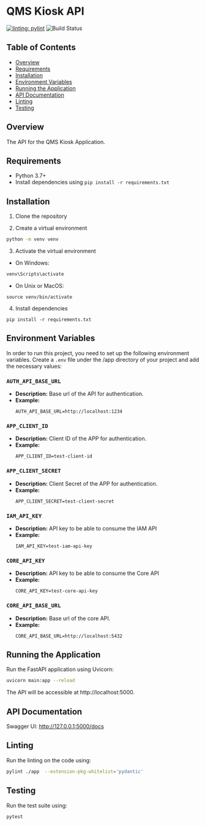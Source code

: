 # QMS Kiosk API
[![linting: pylint](https://img.shields.io/badge/linting-pylint-yellowgreen)](https://github.com/pylint-dev/pylint)
![Build Status](https://github.com/trejosoftdo/qms-kiosk-api/actions/workflows/pylint.yml/badge.svg)


## Table of Contents
- [Overview](#overview)
- [Requirements](#requirements)
- [Installation](#installation)
- [Environment Variables](#environment-variables)
- [Running the Application](#running-the-application)
- [API Documentation](#api-documentation)
- [Linting](#linting)
- [Testing](#testing)

## Overview

The API for the QMS Kiosk Application.

## Requirements

- Python 3.7+
- Install dependencies using `pip install -r requirements.txt`

## Installation

1. Clone the repository

2. Create a virtual environment
```bash
python -m venv venv
```

3. Activate the virtual environment
- On Windows:
```bash
venv\Scripts\activate
```

- On Unix or MacOS:
```
source venv/bin/activate
```

4. Install dependencies
```
pip install -r requirements.txt
```


## Environment Variables

In order to run this project, you need to set up the following environment variables. Create a `.env` file under the /app directory of your project and add the necessary values:

### `AUTH_API_BASE_URL`

- **Description:** Base url of the API for authentication.
- **Example:** 
  ```plaintext
  AUTH_API_BASE_URL=http://localhost:1234
  ```

### `APP_CLIENT_ID`

- **Description:** Client ID of the APP for authentication.
- **Example:** 
  ```plaintext
  APP_CLIENT_ID=test-client-id
  ```

### `APP_CLIENT_SECRET`

- **Description:** Client Secret of the APP for authentication.
- **Example:** 
  ```plaintext
  APP_CLIENT_SECRET=test-client-secret
  ```

### `IAM_API_KEY`

- **Description:** API key to be able to consume the IAM API
- **Example:** 
  ```plaintext
  IAM_API_KEY=test-iam-api-key
  ```

### `CORE_API_KEY`

- **Description:** API key to be able to consume the Core API
- **Example:** 
  ```plaintext
  CORE_API_KEY=test-core-api-key
  ```

### `CORE_API_BASE_URL`

- **Description:** Base url of the core API.
- **Example:** 
  ```plaintext
  CORE_API_BASE_URL=http://localhost:5432
  ```

## Running the Application
Run the FastAPI application using Uvicorn:
```bash
uvicorn main:app --reload
```

The API will be accessible at http://localhost:5000.

## API Documentation
Swagger UI: http://127.0.0.1:5000/docs

## Linting
Run the linting on the code using:

```bash
pylint ./app  --extension-pkg-whitelist='pydantic'
```

## Testing
Run the test suite using:

```bash
pytest
```
